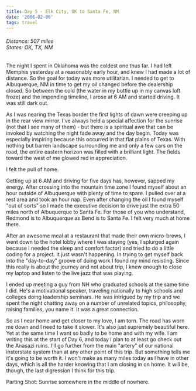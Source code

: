 ```yaml
---
title: Day 5 - Elk City, OK to Santa Fe, NM
date: '2006-02-06'
tags: travel
---
```


<h6>Distance: 507 miles<br/>
States: OK, TX, NM</h6>
<p>The night I spent in Oklahoma was the coldest one thus far.  I had left Memphis yesterday at a reasonably early hour, and knew I had made a lot of distance.  So the goal for today was more utilitarian.  I needed to get to Albuquerque, NM in time to get my oil changed before the dealership closed.  So between the cold (the water in my bottle up in my canvas loft froze) and the impending timeline, I arose at 6 AM and started driving.  It was still dark out.</p>

<p>As I was nearing the Texas border the first lights of dawn were creeping up in the rear view mirror. I've always held a special affection for the sunrise (not that I see many of them) - but there is a spiritual awe that can be invoked by watching the night fade away and the day begin.  Today was especially inspiring because this occurred in that flat plains of Texas.  With nothing but barren landscape surrounding me and only a few cars on the road, the entire eastern horizon was filled with a brilliant light.  The fields toward the west of me glowed red in appreciation.</p>

<p>I felt the pull of home.</p>

<!--more-->

<p>Getting up at 6 AM and driving for five days has, however, sapped my energy.  After crossing into the mountain time zone I found myself about an hour outside of Albuquerque with plenty of time to spare.  I pulled over at a rest area and took an hour nap.  Even after changing the oil I found myself "out of sorts" so I made the executive decision to drive just the extra 50 miles north of Albuquerque to Santa Fe.  For those of you who understand, Redmond is to Albuquerque as Bend is to Santa Fe.  I felt very much at home there.</p>

<p>After an awesome meal at a restaurant that made their own micro-brews, I went down to the hotel lobby where I was staying (yes, I splurged again because I needed the sleep and comfort factor) and tried to do a little coding for a project.  It just wasn't happening.  In trying to get myself back into the "day-to-day" groove of doing work I found my mind resisting.  Since this really is about the journey and not about trip, I knew enough to close my laptop and listen to the live jazz that was playing.</p>

<p>I ended up meeting a guy from NH who graduated schools at the same time I did.  He's a motivational speaker, traveling nationally to high schools and colleges doing leadership seminars.  He was intrigued by my trip and we spent the night chatting away on a number of unrelated topics, philosophy, raising families, you name it.  It was a great connection.</p>

<p>So as I near home and get closer to my love, I am torn.  The road has worn me down and I need to take it slower.  It's also just supremely beautiful here.  Yet at the same time I want so badly to be home and with my wife.  I am writing this at the start of Day 6, and today I plan to at least go check out the Anasazi ruins.  I'll go further from the main "artery" of our national insterstate system than at any other point of this trip.  But something tells me it's going to be worth it.  I won't make as many miles today as I have in other days, which is all the harder knowing that I am closing in on home.  It will be, though, the last digression I think for this trip.</p>
<p>Parting Shot: Sunrise somewhere in the middle of nowhere.<img src="http://www.sophiant.com/images/sunrise.jpg" style="float: right" alt=""/></p>
